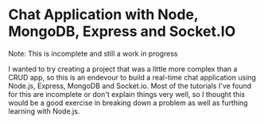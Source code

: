 # Chat Application with Node, MongoDB, Express and Socket.IO

Note: This is incomplete and still a work in progress

I wanted to try creating a project that was a little more complex than a CRUD app, so this is an endevour to build a real-time chat application using Node.js, Express, MongoDB and Socket.io. Most of the tutorials I've found for this are incomplete or don't explain things very well, so I thought this would be a good exercise in breaking down a problem as well as furthing learning with Node.js.